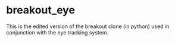 # breakout_eye
This is the edited version of the breakout clone (in python) used in conjunction with the eye tracking system.
